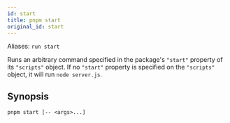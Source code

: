 ```yaml
---
id: start
title: pnpm start
original_id: start
---
```


Aliases: `run start`

Runs an arbitrary command specified in the package's `"start"` property of its `"scripts"` object.
If no `"start"` property is specified on the `"scripts"` object, it will run `node server.js`.

## Synopsis

```text
pnpm start [-- <args>...]
```
